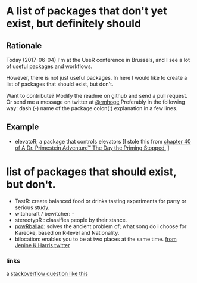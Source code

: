 # A list of packages that don't yet exist, but definitely should

## Rationale

Today (2017-06-04) I'm at the UseR conference in Brussels, and I see a lot of useful packages and workflows.

However, there is not just useful packages. In here I would like to create a list of packages that should exist, but don't.

Want to contribute? Modify the readme on github and send a pull request. 
Or send me a message on twitter at [@rmhoge](https://twitter.com/RMHoge)
Preferably in the following way: dash (-) name of the package colon(:) explanation in a few lines.

## Example

- elevatoR; a package that controls elevators [I stole this from [chapter 40 of A Dr. Primestein Adventure™ The Day the Priming Stopped.](http://www.psi-chology.com/the-day-the-priming-stopped/) ]

# list of packages that should exist, but don't.

- TastR: create balanced food or drinks tasting experiments for party or serious study.
- witchcraft / bewitcher: -
- stereotypR : classifies people by their stance. 
- [powRballad](https://github.com/Reoke/powrballad): solves the ancient problem of; what song do i choose for Kareoke, based on R-level and Nationality.
- bilocation: enables you to be at two places at the same time. [from Jenine K Harris twitter](https://twitter.com/jenineharris/status/882875745399427072)


### links
a [stackoverflow question like this](https://stackoverflow.com/questions/1708934/what-useful-r-package-doesnt-currently-exist)


